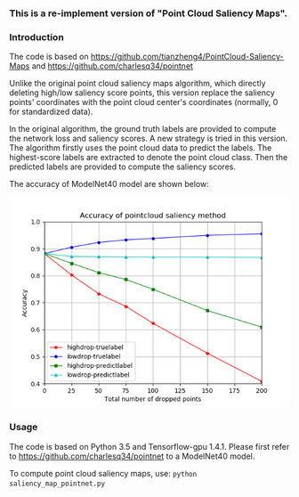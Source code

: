 ### This is a re-implement version of "Point Cloud Saliency Maps".
### Introduction
The code is based on https://github.com/tianzheng4/PointCloud-Saliency-Maps and https://github.com/charlesq34/pointnet

Unlike the original point cloud saliency maps algorithm, which directly deleting high/low saliency score points, this version replace the saliency points' coordinates with the point cloud center's coordinates (normally, 0 for standardized data). 

In the original algorithm, the ground truth labels are provided to compute the network loss and saliency scores. A new strategy is tried in this version. The algorithm firstly uses the point cloud data to predict the labels. The highest-score labels are extracted to denote the point cloud class. Then the predicted labels are provided to compute the saliency scores. 

The accuracy of ModelNet40 model are shown below:

![ accuracy curves ](https://github.com/LIDONGgittt/saliency-map-pointnet/blob/master/doc/Figure_2.png)

### Usage
The code is based on Python 3.5 and Tensorflow-gpu 1.4.1.
Please first refer to https://github.com/charlesq34/pointnet to a ModelNet40 model.

To compute point cloud saliency maps, use:
```python saliency_map_pointnet.py```

